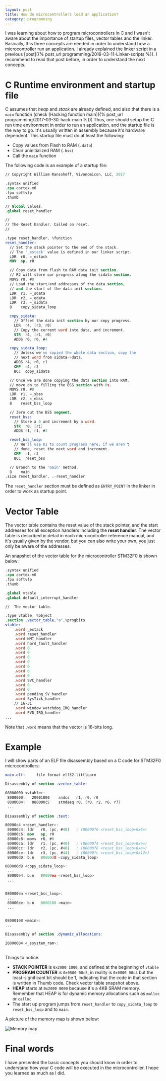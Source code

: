 ```yaml
---
layout: post
title: How do microcontrollers load an application?
category: programming
---
```


I was learning about how to program microcontrollers in C and I wasn't aware about the importance of startup files, vector tables and the linker.
Basically, this three concepts are needed in order to understand how a microcontroller run an application. 
I already explained the linker script in a previous [post]({% post_url programming/2019-03-11-Linker-scripts %}). I recommend to read that post before, in order to understand the next concepts.


# C Runtime environment and startup file
C assumes that  _heap_ and _stack_ are already defined, and also that there is a `main` function (check [Hacking function main]({% post_url programming/2017-03-30-hack-main  %})) 
Thus, one should setup the C run time environment  in order to run an application, and the startup file is the way to go.
It's usually written in assembly because it's hardware dependent.
This startup file must do at least the following: 

- Copy values from Flash to RAM (`.data`)
- Clear uninitialized RAM (`.bss`)
- Call the `main` function

The following code is an example of a startup file:

```nasm
// Copyright William Ransohoff, Vivonomicon, LLC, 2017

.syntax unified
.cpu cortex-m0
.fpu softvfp
.thumb

// Global values.
.global reset_handler

//
// The Reset handler. Called on reset.
//

.type reset_handler, %function
reset_handler:
  // Set the stack pointer to the end of the stack.
  // The '_estack' value is defined in our linker script.
  LDR  r0, =_estack
  MOV  sp, r0

  // Copy data from flash to RAM data init section.
  // R2 will store our progress along the sidata section.
  MOVS r0, #0
  // Load the start/end addresses of the data section,
  // and the start of the data init section.
  LDR  r1, =_sdata
  LDR  r2, =_edata
  LDR  r3, =_sidata
  B    copy_sidata_loop

  copy_sidata:
    // Offset the data init section by our copy progress.
    LDR  r4, [r3, r0]
    // Copy the current word into data, and increment.
    STR  r4, [r1, r0]
    ADDS r0, r0, #4

  copy_sidata_loop:
    // Unless we've copied the whole data section, copy the
    // next word from sidata->data.
    ADDS r4, r0, r1
    CMP  r4, r2
    BCC  copy_sidata

  // Once we are done copying the data section into RAM,
  // move on to filling the BSS section with 0s.
  MOVS r0, #0
  LDR  r1, =_sbss
  LDR  r2, =_ebss
  B    reset_bss_loop

  // Zero out the BSS segment.
  reset_bss:
    // Store a 0 and increment by a word.
    STR  r0, [r1]
    ADDS r1, r1, #4

  reset_bss_loop:
    // We'll use R1 to count progress here; if we aren't
    // done, reset the next word and increment.
    CMP  r1, r2
    BCC  reset_bss

  // Branch to the 'main' method.
  B    main
.size reset_handler, .-reset_handler
```

The `reset_handler` section must be defined as `ENTRY_POINT` in the linker in order to work as startup point.

# Vector Table
The vector table contains the reset value of the stack pointer, and the start addresses  for all exception handlers including the **reset handler**.
The vector table is described in detail in each microcontroller reference manual, and it's usually given by the vendor, but you can also write your own, you just only be aware of the addresses.

An snapshot of the vector table for the microcontroller STM32F0 is shown below:

```nasm
.syntax unified
.cpu cortex-m0
.fpu softvfp
.thumb

.global vtable
.global default_interrupt_handler

//  The vector table.

.type vtable, %object
.section .vector_table,"a",%progbits
vtable:
    .word _estack
    .word reset_handler
    .word NMI_handler
    .word hard_fault_handler
    .word 0
    .word 0
    .word 0
    .word 0
    .word 0
    .word 0
    .word 0
    .word SVC_handler
    .word 0
    .word 0
    .word pending_SV_handler
    .word SysTick_handler
    // 16-31
    .word window_watchdog_IRQ_handler
    .word PVD_IRQ_handler
...
```

Note that `.word` means that the vector is 16-bits long. 

# Example
I will show parts of an ELF file disassembly  based on a C code for STM32F0 microcontrollers:

```nasm
main.elf:     file format elf32-littlearm

Disassembly of section .vector_table:

08000000 <vtable>:
 8000000:	20001000 	andcs	r1, r0, r0
 8000004:	080000c5 	stmdaeq	r0, {r0, r2, r6, r7}
 ...
 
Disassembly of section .text:

80000c4 <reset_handler>:
 80000c4: ldr	r0, [pc, #40]	; (80000f0 <reset_bss_loop+0x6>)
 80000c6: mov	sp, r0
 80000c8: movs	r0, #0
 80000ca: ldr	r1, [pc, #40]	; (80000f4 <reset_bss_loop+0xa>)
 80000cc: ldr	r2, [pc, #40]	; (80000f8 <reset_bss_loop+0xe>)
 80000ce: ldr	r3, [pc, #44]	; (80000fc <reset_bss_loop+0x12>)
 80000d0: b.n	80000d8 <copy_sidata_loop>

080000d8 <copy_sidata_loop>:
 ...
 80000e4: b.n	80000ea <reset_bss_loop>
 ...


080000ea <reset_bss_loop>:
 ... 
 80000ee: b.n	8000108 <main>
 ...


08000108 <main>:
...

Disassembly of section .dynamic_allocations:

20000004 <_ssystem_ram>:
	
```

Things to notice:
- **STACK POINTER** is `0x2000 1000`, and defined at the beginning of `vtable`
- **PROGRAM COUNTER** is `0x0800 00c5`, in reality is `0x0800 00c4` but the least-significant bit should be 1, indicating that the code in that section  is written in Thumb code. Check vector table snapshot above.
- **HEAP** starts at `0x2000 0000` because it's a 4KB SRAM memory. Remember that HEAP is for  dynamic memory allocations  such as `malloc` or `calloc`
- The start up program  jumps from `reset_handler` to `copy_sidata_loop` to `reset_bss_loop` and to `main`. 

A picture of the memory map is shown below:

![Memory map](/images/posts/start_memorymap.png)


# Final words
I have presented the basic concepts you should know in order to understand how your C code will be executed in the microcontroller.
I hope you learned as much as I did. 

